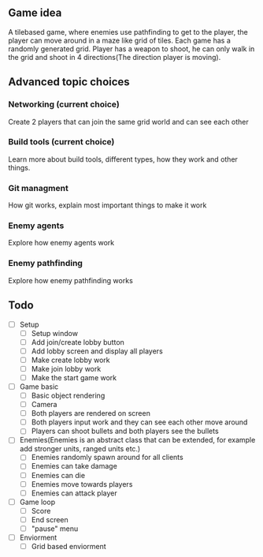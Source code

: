 ## Game idea
A tilebased game, where enemies use pathfinding to get to the player, the player can move around in a maze like grid of tiles. Each game has a randomly generated grid. Player has a weapon to shoot, he can only walk in the grid and shoot in 4 directions(The direction player is moving).

## Advanced topic choices
### Networking (current choice)
Create 2 players that can join the same grid world and can see each other
### Build tools (current choice)
Learn more about build tools, different types, how they work and other things.
### Git managment
How git works, explain most important things to make it work
### Enemy agents
Explore how enemy agents work
### Enemy pathfinding
Explore how enemy pathfinding works

## Todo
- [ ] Setup
    - [ ] Setup window
    - [ ] Add join/create lobby button
    - [ ] Add lobby screen and display all players
    - [ ] Make create lobby work
    - [ ] Make join lobby work
    - [ ] Make the start game work

- [ ] Game basic
    - [ ] Basic object rendering
    - [ ] Camera
    - [ ] Both players are rendered on screen
    - [ ] Both players input work and they can see each other move around
    - [ ] Players can shoot bullets and both players see the bullets

- [ ] Enemies(Enemies is an abstract class that can be extended, for example add stronger units, ranged units etc.)
    - [ ] Enemies randomly spawn around for all clients
    - [ ] Enemies can take damage
    - [ ] Enemies can die
    - [ ] Enemies move towards players
    - [ ] Enemies can attack player

- [ ] Game loop
    - [ ] Score
    - [ ] End screen
    - [ ] "pause" menu

- [ ] Enviorment
    - [ ] Grid based enviorment